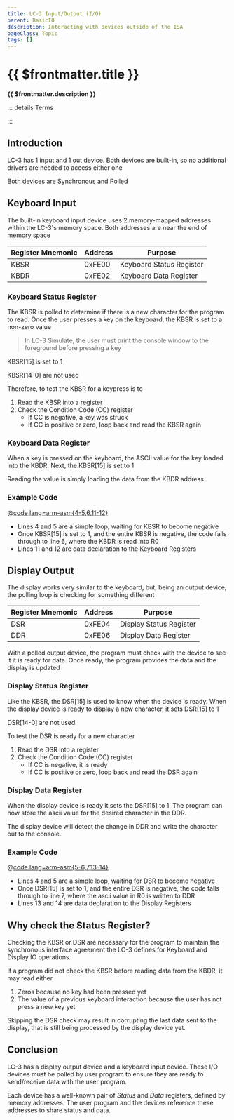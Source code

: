 ```yaml
---
title: LC-3 Input/Output (I/O)
parent: BasicIO
description: Interacting with devices outside of the ISA
pageClass: Topic
tags: []
---
```


# {{ $frontmatter.title }}
**{{ $frontmatter.description }}**

<KeyConcepts :ConceptArray= "[
{
  Concept:'LC-3 has a Keyboard and Display device',
  Details:'The keyboard allows a user to enter data into a user program. The display can show user prompts or resulting data'
},
{
  Concept:'LC-3 devices are Synchronous and Polled',
  Details:'When a user program interacts with a device, it must stop doing anything else, and wait for the device to be available. The user program can send or receive data, then continue executing other instructions'
}
]" />

::: details Terms
<!--@include: @/TextSnippets/Assembly/BasicIO_Terms.md-->
:::

## Introduction

LC-3 has 1 input and 1 out device. Both devices are built-in, so no additional drivers are needed to access either one

Both devices are Synchronous and Polled 

## Keyboard Input
The built-in keyboard input device uses 2 memory-mapped addresses within the LC-3's memory space. Both addresses are near the end of memory space

| Register Mnemonic | Address | Purpose                  |
| ----------------- | ------- | ------------------------ |
| KBSR              | 0xFE00  | Keyboard Status Register |
| KBDR              | 0xFE02  | Keyboard Data Register   |

<QuestionTF question="These Registers are shared by all programs running in Simulate" answer='true' rightAnswerFeedback="These registers are two memory address, and as such, and accessible by all programs" wrongAnswerFeedback=""/> 

### Keyboard Status Register
The KBSR is polled to determine if there is a new character for the program to read. Once the user presses a key on the keyboard, the KBSR is set to a non-zero value

> In LC-3 Simulate, the user must print the console window to the foreground before pressing a key

KBSR[15] is set to 1

KBSR[14-0] are not used

Therefore, to test the KBSR for a keypress is to 
1. Read the KBSR into a register
1. Check the Condition Code (CC) register
    - If CC is negative, a key was struck
    - If CC is positive or zero, loop back and read the KBSR again

<QuestionMC question="Why do you think only KBSR[15] is used rather that other bits?" answer='B' AChoice="It is easy to remember" BChoice="A '1' in bit 15 makes the whole value negative" CChoice="The other bits are already used by Simulate" DChoice="Bits 14 - 0 contain the data" rightAnswerFeedback="The user program will check for the CC register to be set to N to indicate a key was pressed. It does not matter how the other bits are set, the whole memory location is negative when bit 15 is 1" wrongAnswerFeedback=""/>

### Keyboard Data Register
When a key is pressed on the keyboard, the ASCII value for the key loaded into the KBDR. Next, the KBSR[15] is set to 1

Reading the value is simply loading the data from the KBDR address

### Example Code

@[code lang=arm-asm{4-5,6,11-12}](.vuepress/public/examples/Assembly/BasicIO/getChar.asm)

- Lines 4 and 5 are a simple loop, waiting for KBSR to become negative
- Once KBSR[15] is set to 1, and the entire KBSR is negative, the code falls through to line 6, where the KBDR is read into R0
- Lines 11 and 12 are data declaration to the Keyboard Registers

## Display Output
The display works very similar to the keyboard, but, being an output device, the polling loop is checking for something different

| Register Mnemonic | Address | Purpose                 |
| ----------------- | ------- | ----------------------- |
| DSR               | 0xFE04  | Display Status Register |
| DDR               | 0xFE06  | Display Data Register   |

With a polled output device, the program must check with the device to see it it is ready for data. Once ready, the program provides the data and the display is updated

### Display Status Register
Like the KBSR, the DSR[15] is used to know when the device is ready. When the display device is ready to display a new character, it sets DSR[15] to 1

DSR[14-0] are not used

To test the DSR is ready for a new character
1. Read the DSR into a register
1. Check the Condition Code (CC) register
    - If CC is negative, it is ready
    - If CC is positive or zero, loop back and read the DSR again

### Display Data Register
When the display device is ready it sets the DSR[15] to 1. The program can now store the ascii value for the desired character in the DDR.

The display device will detect the change in DDR and write the character out to the console.

### Example Code

@[code lang=arm-asm{5-6,7,13-14}](.vuepress/public/examples/Assembly/BasicIO/setChar.asm)

- Lines 4 and 5 are a simple loop, waiting for DSR to become negative
- Once DSR[15] is set to 1, and the entire DSR is negative, the code falls through to line 7, where the ascii value in R0 is written to DDR
- Lines 13 and 14 are data declaration to the Display Registers

## Why check the Status Register?
Checking the KBSR or DSR are necessary for the program to maintain the synchronous interface agreement the LC-3 defines for Keyboard and Display IO operations.

If a program did not check the KBSR before reading data from the KBDR, it may read either
1. Zeros because no key had been pressed yet
1. The value of a previous keyboard interaction because the user has not press a new key yet

Skipping the DSR check may result in corrupting the last data sent to the display, that is still being processed by the display device yet.

<QuestionTF question="I vow to always (in this class anyway) check the Keyboard and Display status register before accessing their data register" answer='true' rightAnswerFeedback="Excellent. That's one less thing to check when coding and debugging" wrongAnswerFeedback="Oh? Maybe re-read the previous paragraph and try again"/> 

## Conclusion

LC-3 has a display output device and a keyboard input device. These I/O devices must be polled by user program to ensure they are ready to send/receive data with the user program.

Each device has a well-known pair of *Status* and *Data* registers, defined by memory addresses. The user program and the devices reference these addresses to share status and data.
